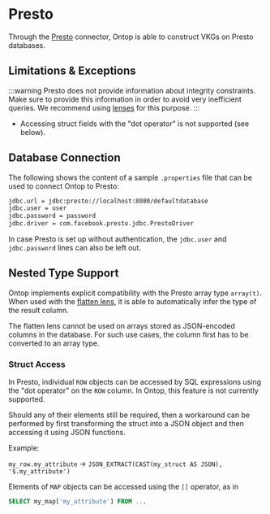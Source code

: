 # Presto

Through the [Presto](https://prestodb.io) connector, Ontop is able to construct VKGs on Presto databases.

## Limitations & Exceptions

:::warning
Presto does not provide information about integrity constraints. Make sure to provide this information in order to avoid very inefficient queries. 
We recommend using [lenses](/guide/advanced/lenses) for this purpose.
:::

- Accessing struct fields with the "dot operator" is not supported (see below).

## Database Connection

The following shows the content of a sample `.properties` file that can be used to connect Ontop to Presto:

```bash
jdbc.url = jdbc:presto://localhost:8080/defaultdatabase
jdbc.user = user
jdbc.password = password
jdbc.driver = com.facebook.presto.jdbc.PrestoDriver
```

In case Presto is set up without authentication, the `jdbc.user` and `jdbc.password` lines can also be left out.

## Nested Type Support

Ontop implements explicit compatibility with the Presto array type `array(t)`. When used with the [flatten lens](/guide/advanced/lenses#flattenlens), it is able to automatically infer the type of the result column.

The flatten lens cannot be used on arrays stored as JSON-encoded columns in the database. For such use cases, the column first has to be converted to an array type.

### Struct Access
 In Presto, individual `ROW` objects can be accessed by SQL expressions using the "dot operator" on the `ROW` column. In Ontop, this feature is not currently supported. 

Should any of their elements still be required, then a workaround can be performed by first transforming the struct into a JSON object and then accessing it using JSON functions. 

Example:

 `my_row.my_attribute` $\rightarrow$ `JSON_EXTRACT(CAST(my_struct AS JSON), '$.my_attribute')`

Elements of `MAP` objects can be accessed using the `[]` operator, as in
```SQL
SELECT my_map['my_attribute'] FROM ...
```